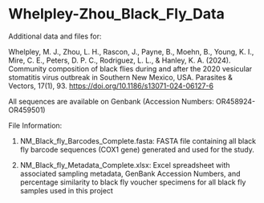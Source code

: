 # Whelpley-Zhou_Black_Fly_Data
Additional data and files for:

Whelpley, M. J., Zhou, L. H., Rascon, J., Payne, B., Moehn, B., Young, K. I., Mire, C. E., Peters, D. P. C., Rodriguez, L. L., & Hanley, K. A. (2024). Community composition of black flies during and after the 2020 vesicular stomatitis virus outbreak in Southern New Mexico, USA. Parasites & Vectors, 17(1), 93. https://doi.org/10.1186/s13071-024-06127-6 

All sequences are available on Genbank (Accession Numbers: OR458924-OR459501)

File Information: 

1) NM_Black_fly_Barcodes_Complete.fasta: FASTA file containing all black fly barcode sequences (COX1 gene) generated and used for the study.

2) NM_Black_fly_Metadata_Complete.xlsx: Excel spreadsheet with associated sampling metadata, GenBank Accession Numbers, and percentage similarity to black fly voucher specimens for all black fly samples used in this project 
